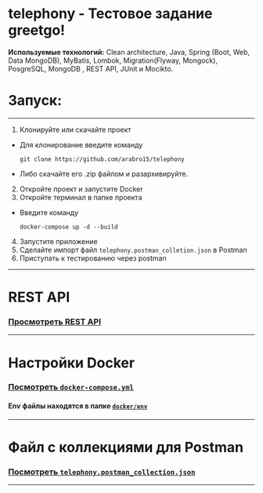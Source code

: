 # telephony - Тестовое задание greetgo!
 
**Используемые технологий:** Clean architecture, Java, Spring (Boot, Web, Data MongoDB), MyBatis, 
Lombok, Migration(Flyway, Mongock), PosgreSQL, MongoDB , REST API, JUnit и Mocikto.

# Запуск:
---
1. Клонируйте или скачайте проект 

  - Для клонирование введите команду
    ```
    git clone https://github.com/arabro15/telephony
    ```
  - Либо скачайте его .zip файлом и разархивируйте. 
  
2. Откройте проект и запустите Docker
3. Откройте терминал в папке проекта

  - Введите команду
    ```docker
    docker-compose up -d --build
    ```
    
4. Запустите приложение
5. Сделайте импорт файл `telephony.postman_colletion.json` в Postman
6. Приступать к тестированию через postman

---
# REST API  
### [Просмотреть REST API](RESTAPI.md)
---
# Настройки Docker
### [Посмотреть `docker-compose.yml`](docker-compose.yml)
#### Env файлы находятся в папке [`docker/env`](docker/env)
---
# Файл с коллекциями для Postman
### [Посмотреть `telephony.postman_collection.json`](telephony.postman_collection.json)
---
